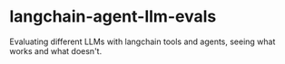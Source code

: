 # langchain-agent-llm-evals
Evaluating different LLMs with langchain tools and agents, seeing what works and what doesn't.
